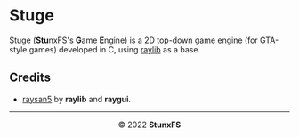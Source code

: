 # Stuge

Stuge (**Stu**nxFS's **G**ame **E**ngine) is a 2D top-down game
engine (for GTA-style games) developed in C, using
[raylib](https://github.com/raysan5/raylib) as a base.

## Credits

* [raysan5](https://github.com/raysan5) by **raylib** and **raygui**.

* * *

<div align="center">

© 2022 **StunxFS**

</div>
